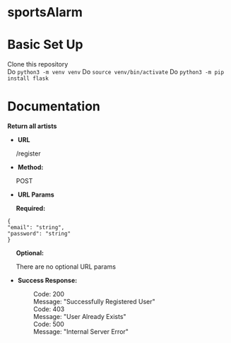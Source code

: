 # sportsAlarm

# Basic Set Up  

Clone this repository  
Do ```python3 -m venv venv```
Do ```source venv/bin/activate```
Do ```python3 -m pip install flask```

# Documentation

**Return all artists**
* **URL**

&nbsp;&nbsp;&nbsp;&nbsp;&nbsp;/register

* **Method:**

&nbsp;&nbsp;&nbsp;&nbsp;&nbsp;POST

* **URL Params**

&nbsp;&nbsp;&nbsp;&nbsp;&nbsp;**Required:**

```
{
"email": "string",
"password": "string"
}
```

&nbsp;&nbsp;&nbsp;&nbsp;&nbsp;**Optional:**

&nbsp;&nbsp;&nbsp;&nbsp;&nbsp;There are no optional URL params

* **Success Response:**

&nbsp;&nbsp;&nbsp;&nbsp;&nbsp;&nbsp;&nbsp;&nbsp;&nbsp;&nbsp;&nbsp;&nbsp;&nbsp;&nbsp;&nbsp;Code: 200  
&nbsp;&nbsp;&nbsp;&nbsp;&nbsp;&nbsp;&nbsp;&nbsp;&nbsp;&nbsp;&nbsp;&nbsp;&nbsp;&nbsp;&nbsp;Message: "Successfully Registered User"  
&nbsp;&nbsp;&nbsp;&nbsp;&nbsp;&nbsp;&nbsp;&nbsp;&nbsp;&nbsp;&nbsp;&nbsp;&nbsp;&nbsp;&nbsp;Code: 403    
&nbsp;&nbsp;&nbsp;&nbsp;&nbsp;&nbsp;&nbsp;&nbsp;&nbsp;&nbsp;&nbsp;&nbsp;&nbsp;&nbsp;&nbsp;Message: "User Already Exists"  
&nbsp;&nbsp;&nbsp;&nbsp;&nbsp;&nbsp;&nbsp;&nbsp;&nbsp;&nbsp;&nbsp;&nbsp;&nbsp;&nbsp;&nbsp;Code: 500    
&nbsp;&nbsp;&nbsp;&nbsp;&nbsp;&nbsp;&nbsp;&nbsp;&nbsp;&nbsp;&nbsp;&nbsp;&nbsp;&nbsp;&nbsp;Message: "Internal Server Error"  


